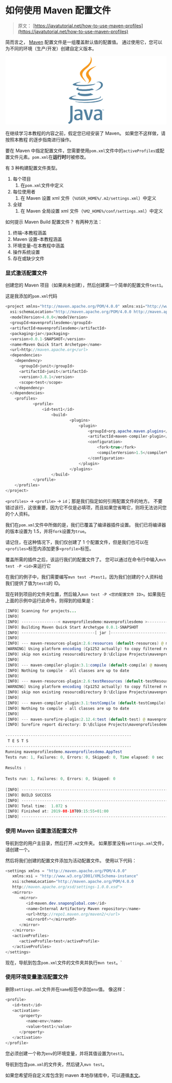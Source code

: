 # 如何使用 Maven 配置文件

> 原文： [https://javatutorial.net/how-to-use-maven-profiles](https://javatutorial.net/how-to-use-maven-profiles)

简而言之， [Maven](https://javatutorial.net/how-to-install-maven-on-windows-linux-and-mac) 配置文件是一组覆盖默认值的配置值。 通过使用它，您可以为不同的环境（生产/开发）创建自定义版本。

![java-featured-image](img/e0db051dedc1179e7424b6d998a6a772.jpg)

在继续学习本教程的内容之前，假定您已经安装了 Maven。 如果您不这样做，请按照本教程 的逐步指南进行操作。

要在 Maven 中指定配置文件，您需要使用`pom.xml`文件中的`activeProfiles`或配置文件元素。`pom.xml`在**运行时**时被修改。

有 3 种构建配置文件类型。

1.  每个项目
    1.  在`pom.xml`文件中定义
2.  每位使用者
    1.  在 Maven 设置 xml 文件（`%USER_HOME%/.m2/settings.xml`）中定义
3.  全球
    1.  在 Maven 全局设置 xml 文件（`%M2_HOME%/conf/settings.xml`）中定义

如何提示 Maven Build 配置文件？ 有两种方法：

1.  终端–本教程涵盖
2.  Maven 设置–本教程涵盖
3.  环境变量–在本教程中涵盖
4.  操作系统设置
5.  存在或缺少文件

### 显式激活配置文件

创建您的 Maven 项目（如果尚未创建），然后创建第一个简单的配置文件`test1`。

这是我添加的`pom.xml`代码

```java
<project xmlns="http://maven.apache.org/POM/4.0.0" xmlns:xsi="http://www.w3.org/2001/XMLSchema-instance"
  xsi:schemaLocation="http://maven.apache.org/POM/4.0.0 http://maven.apache.org/maven-v4_0_0.xsd">
  <modelVersion>4.0.0</modelVersion>
  <groupId>mavenprofilesdemo</groupId>
  <artifactId>mavenprofilesdemo</artifactId>
  <packaging>jar</packaging>
  <version>0.0.1-SNAPSHOT</version>
  <name>Maven Quick Start Archetype</name>
  <url>http://maven.apache.org</url>
  <dependencies>
    <dependency>
      <groupId>junit</groupId>
      <artifactId>junit</artifactId>
      <version>3.8.1</version>
      <scope>test</scope>
    </dependency>
  </dependencies>
    <profiles> 
            <profile>
                <id>test1</id> 
                    <build> 
                            <plugins>
                                <plugin>
                                    <groupId>org.apache.maven.plugins</groupId>
                                    <artifactId>maven-compiler-plugin</artifactId>
                                    <configuration>
                                    	<fork>true</fork>
                                        <compilerVersion>1.5</compilerVersion>
                                    </configuration>
                                </plugin>
                            </plugins>
                    </build>
            </profile>
    </profiles>
</project>

```

`<profiles>` -&gt; `<profile>` -&gt; `id`；那是我们指定如何引用配置文件的地方。 不要错过该行，这很重要，因为它不仅是必填项，而且如果您省略它，则将无法访问您的个人资料。

我们在`pom.xml`文件中所做的是，我们已覆盖了编译器插件设置。 我们已将编译器的版本设置为 1.5，并将`fork`设置为`true`。

请记住，在这种情况下，我们仅创建了 1 个配置文件，但是我们也可以在`<profiles>`标签内添加更多`<profile>`标签。

覆盖所需的插件之后，该运行我们的配置文件了。 您可以通过在命令行中输入`mvn test -P <id>`来运行它

在我们的例子中，我们需要编写`mvn test -Ptest1`，因为我们创建的个人资料给我们提供了值为`test1`的 ID。

现在转到项目的文件夹位置，然后输入`mvn test -P <您的配置文件 ID>`。如果我在上面的示例中运行此命令，则得到的结果是：

```java
[INFO] Scanning for projects...
[INFO]
[INFO] ----------------< mavenprofilesdemo:mavenprofilesdemo >-----------------
[INFO] Building Maven Quick Start Archetype 0.0.1-SNAPSHOT
[INFO] --------------------------------[ jar ]---------------------------------
[INFO]
[INFO] --- maven-resources-plugin:2.6:resources (default-resources) @ mavenprofilesdemo ---
[WARNING] Using platform encoding (Cp1252 actually) to copy filtered resources, i.e. build is platform dependent!
[INFO] skip non existing resourceDirectory D:\Eclipse Projects\mavenprofilesdemo\src\main\resources
[INFO]
[INFO] --- maven-compiler-plugin:3.1:compile (default-compile) @ mavenprofilesdemo ---
[INFO] Nothing to compile - all classes are up to date
[INFO]
[INFO] --- maven-resources-plugin:2.6:testResources (default-testResources) @ mavenprofilesdemo ---
[WARNING] Using platform encoding (Cp1252 actually) to copy filtered resources, i.e. build is platform dependent!
[INFO] skip non existing resourceDirectory D:\Eclipse Projects\mavenprofilesdemo\src\test\resources
[INFO]
[INFO] --- maven-compiler-plugin:3.1:testCompile (default-testCompile) @ mavenprofilesdemo ---
[INFO] Nothing to compile - all classes are up to date
[INFO]
[INFO] --- maven-surefire-plugin:2.12.4:test (default-test) @ mavenprofilesdemo ---
[INFO] Surefire report directory: D:\Eclipse Projects\mavenprofilesdemo\target\surefire-reports

-------------------------------------------------------
 T E S T S
-------------------------------------------------------
Running mavenprofilesdemo.mavenprofilesdemo.AppTest
Tests run: 1, Failures: 0, Errors: 0, Skipped: 0, Time elapsed: 0 sec

Results :

Tests run: 1, Failures: 0, Errors: 0, Skipped: 0

[INFO] ------------------------------------------------------------------------
[INFO] BUILD SUCCESS
[INFO] ------------------------------------------------------------------------
[INFO] Total time:  1.072 s
[INFO] Finished at: 2019-08-18T09:15:55+01:00
[INFO] ------------------------------------------------------------------------
```

### 使用 Maven 设置激活配置文件

导航到您的用户主目录，然后打开`.m2`文件夹。 如果那里没有`settings.xml`文件，请创建一个。

然后将我们创建的配置文件添加为活动配置文件。 使用以下代码：

```java
<settings xmlns = "http://maven.apache.org/POM/4.0.0"
   xmlns:xsi = "http://www.w3.org/2001/XMLSchema-instance"
   xsi:schemaLocation="http://maven.apache.org/POM/4.0.0
   http://maven.apache.org/xsd/settings-1.0.0.xsd">
   <mirrors>
      <mirror>
         <id>maven.dev.snaponglobal.com</id>
         <name>Internal Artifactory Maven repository</name>
         <url>http://repo1.maven.org/maven2/</url>
         <mirrorOf>*</mirrorOf>
      </mirror>
   </mirrors>
   <activeProfiles>
      <activeProfile>test</activeProfile>
   </activeProfiles>
</settings>
```

现在，导航到包含`pom.xml`文件的文件夹并执行`mvn test`。`

### 使用环境变量激活配置文件

删除`settings.xml`文件并在`name`标签中添加`env`值。 像这样：

```java
<profile>
   <id>test</id>
   <activation>
      <property>
         <name>env</name>
         <value>test1</value>
      </property>
   </activation>
</profile>
```

您必须创建一个称为`env`的环境变量，并将其值设置为`test1`。

导航到包含`pom.xml`的文件夹，然后键入`mvn test`。

如果您希望将自定义库包含到 maven 本地存储库中，可以遵循[本文](https://javatutorial.net/how-to-include-custom-library-into-maven-local-repository)。